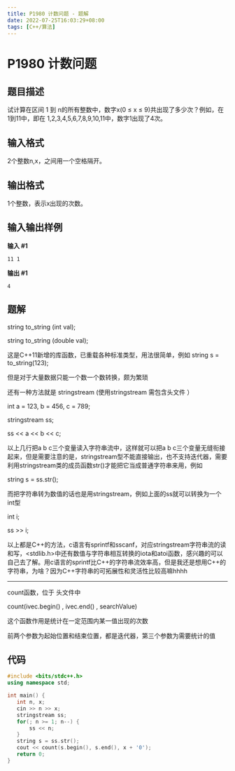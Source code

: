 ```yaml
---
title: P1980 计数问题 - 题解
date: 2022-07-25T16:03:29+08:00
tags: [C++/算法]
---
```

# P1980 计数问题

## 题目描述

试计算在区间 1 到 n的所有整数中，数字x(0 ≤ x ≤ 9)共出现了多少次？例如，在 1到11中，即在 1,2,3,4,5,6,7,8,9,10,11中，数字1出现了4次。

## 输入格式

2个整数n,x，之间用一个空格隔开。

## 输出格式

1个整数，表示x出现的次数。

## 输入输出样例

**输入 #1**

```
11 1
```

**输出 #1**

```
4
```

## 题解

string to_string (int val);

string to_string (double val);

这是C++11新增的库函数，已重载各种标准类型，用法很简单，例如 string s = to_string(123);

但是对于大量数据只能一个数一个数转换，颇为繁琐

还有一种方法就是 stringstream (使用stringstream 需包含头文件 <sstream>）

int a = 123, b = 456, c = 789;

stringstream ss;

ss << a << b << c;

以上几行把a b c三个变量读入字符串流中，这样就可以把a b c三个变量无缝衔接起来，但是需要注意的是，stringstream型不能直接输出，也不支持迭代器，需要利用stringstream类的成员函数str()才能把它当成普通字符串来用，例如

string s = ss.str();

而把字符串转为数值的话也是用stringstream，例如上面的ss就可以转换为一个int型

int i;

ss >> i;

以上都是C++的方法，c语言有sprintf和sscanf，对应stringstream字符串流的读和写，<stdlib.h>中还有数值与字符串相互转换的iota和atoi函数，感兴趣的可以自己去了解。用c语言的sprintf比C++的字符串流效率高，但是我还是想用C++的字符串，为啥？因为C++字符串的可拓展性和灵活性比较高嘛hhhh

------

count函数，位于 <algorithm> 头文件中

count(ivec.begin() , ivec.end() , searchValue)

这个函数作用是统计在一定范围内某一值出现的次数

前两个参数为起始位置和结束位置，都是迭代器，第三个参数为需要统计的值

## 代码

```c++
#include <bits/stdc++.h>
using namespace std;

int main() {
   int n, x;
   cin >> n >> x;
   stringstream ss;
   for(; n >= 1; n--) {
       ss << n;
   }
   string s = ss.str();
   cout << count(s.begin(), s.end(), x + '0');
   return 0;
}
```

